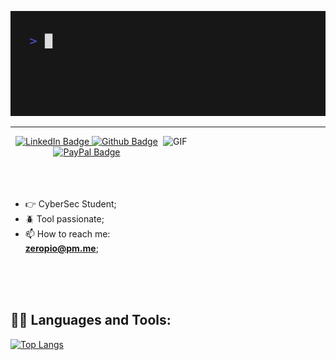 ![](/img/hello.gif)
<hr>
<img align="right" alt="GIF" src="./img/icon.png" width="260" height="260" />
<div id="badges" align="center">
      <a href="https://www.linkedin.com/in/emilio-s%C3%A1nchez-garc%C3%ADa/">
        <img src="https://img.shields.io/badge/LinkedIn-blue?style=for-the-badge&logo=linkedin&logoColor=white"
          alt="LinkedIn Badge" />
      </a>
      <a href="https://github.com/zeropio">
        <img src="https://img.shields.io/badge/Github-black?style=for-the-badge&logo=github&logoColor=white"
          alt="Github Badge" />
      </a>
      <a href="https://paypal.me/emiliosang">
        <img src="https://img.shields.io/badge/PayPal-blue?style=for-the-badge&logo=paypal&logoColor=white"
          alt="PayPal Badge" />
      </a>
    </div>
<br />
<br />
<br />
  
- 👉 CyberSec Student;<br />
- 🪲 Tool passionate;<br />
- 📫 How to reach me: **<a href="mailto: zeropio@pm.me">zeropio@pm.me</a>**;

<br>

<br>

<br>

<h2>👨‍💻 Languages and Tools:</h2>

[![Top Langs](https://github-readme-stats.vercel.app/api/top-langs/?username=zeropio&layout=compact&theme=blue-green)](https://github.com/anuraghazra/github-readme-stats)


